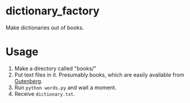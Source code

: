 dictionary_factory
===================

Make dictionaries out of books.

Usage
=====

1. Make a directory called "books/"
2. Put text files in it. Presumably books, which are easily available from [Gutenberg][1].
3. Run `python words.py` and wait a moment.
4. Receive `dictionary.txt`.

[1]: http://www.gutenberg.org/
